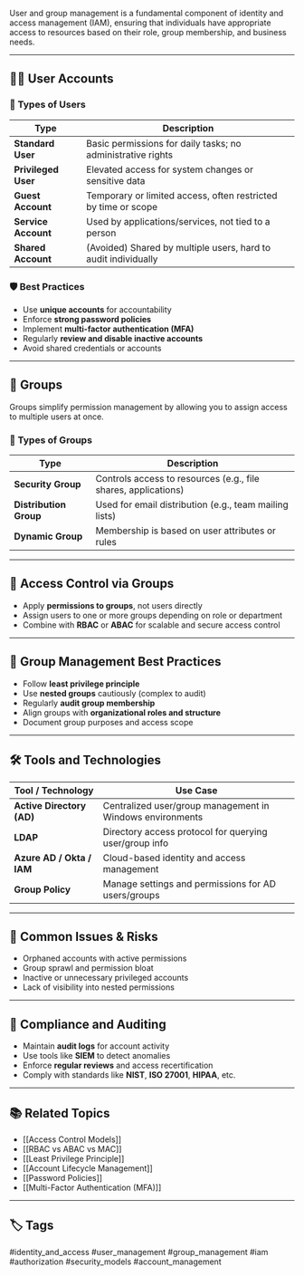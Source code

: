 User and group management is a fundamental component of identity and access management (IAM), ensuring that individuals have appropriate access to resources based on their role, group membership, and business needs.

---

## 🧑‍💼 User Accounts

### 📌 Types of Users

| Type                 | Description                                                     |
|----------------------|-----------------------------------------------------------------|
| **Standard User**    | Basic permissions for daily tasks; no administrative rights     |
| **Privileged User**  | Elevated access for system changes or sensitive data            |
| **Guest Account**    | Temporary or limited access, often restricted by time or scope  |
| **Service Account**  | Used by applications/services, not tied to a person             |
| **Shared Account**   | (Avoided) Shared by multiple users, hard to audit individually  |

### 🛡 Best Practices

- Use **unique accounts** for accountability
- Enforce **strong password policies**
- Implement **multi-factor authentication (MFA)**
- Regularly **review and disable inactive accounts**
- Avoid shared credentials or accounts

---

## 👥 Groups

Groups simplify permission management by allowing you to assign access to multiple users at once.

### 📌 Types of Groups

| Type               | Description                                                  |
|--------------------|--------------------------------------------------------------|
| **Security Group** | Controls access to resources (e.g., file shares, applications)|
| **Distribution Group** | Used for email distribution (e.g., team mailing lists)         |
| **Dynamic Group**  | Membership is based on user attributes or rules              |

---

## 🔐 Access Control via Groups

- Apply **permissions to groups**, not users directly
- Assign users to one or more groups depending on role or department
- Combine with **RBAC** or **ABAC** for scalable and secure access control

---

## 🧱 Group Management Best Practices

- Follow **least privilege principle**
- Use **nested groups** cautiously (complex to audit)
- Regularly **audit group membership**
- Align groups with **organizational roles and structure**
- Document group purposes and access scope

---

## 🛠 Tools and Technologies

| Tool / Technology   | Use Case                                               |
|---------------------|--------------------------------------------------------|
| **Active Directory (AD)** | Centralized user/group management in Windows environments |
| **LDAP**            | Directory access protocol for querying user/group info |
| **Azure AD / Okta / IAM** | Cloud-based identity and access management            |
| **Group Policy**    | Manage settings and permissions for AD users/groups    |

---

## 🚨 Common Issues & Risks

- Orphaned accounts with active permissions
- Group sprawl and permission bloat
- Inactive or unnecessary privileged accounts
- Lack of visibility into nested permissions

---

## 🧾 Compliance and Auditing

- Maintain **audit logs** for account activity
- Use tools like **SIEM** to detect anomalies
- Enforce **regular reviews** and access recertification
- Comply with standards like **NIST**, **ISO 27001**, **HIPAA**, etc.

---

## 📚 Related Topics

- [[Access Control Models]]
- [[RBAC vs ABAC vs MAC]]
- [[Least Privilege Principle]]
- [[Account Lifecycle Management]]
- [[Password Policies]]
- [[Multi-Factor Authentication (MFA)]]

---

## 🏷 Tags

#identity_and_access #user_management #group_management #iam #authorization #security_models #account_management
